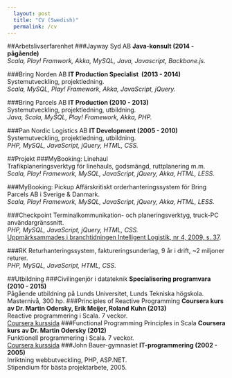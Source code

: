 ```yaml
---
  layout: post
  title: "CV (Swedish)"
  permalink: /cv
---
```


##Arbetslivserfarenhet
###Jayway Syd AB
<b>Java-konsult (2014 - pågående)</b><br />
<i>Scala, Play! Framwork, Akka, MySQL, Java, Javascript, Backbone.js.</i><br />

###Bring Norden AB
<b>IT Production Specialist  (2013 - 2014)</b><br />
Systemutveckling, projektledning.<br />
<i>Scala, MySQL, Play! Framework, Akka, JavaScript, jQuery.</i>

###Bring Parcels AB
<b>IT Production (2010 - 2013)</b><br />
Systemutveckling, projektledning, utbildning.<br />
<i>Java, Scala, MySQL, Play! Framework, Akka, PHP.</i>

###Pan Nordic Logistics AB
<b>IT Development (2005 - 2010)</b><br />
Systemutveckling, projektledning, utbildning.<br />
<i>PHP, MySQL, JavaScript, jQuery, HTML, CSS.</i>

##Projekt
###MyBooking: Linehaul	
Trafikplaneringsverktyg för linehauls, godsmängd, ruttplanering m.m.<br />
<i>Scala, Play! Framework, MySQL, JavaScript, jQuery, Akka, HTML, LESS.</i>

###MyBooking: Pickup
Affärskritiskt orderhanteringssystem för Bring Parcels AB i Sverige & Danmark.<br />
<i>Scala, Play! Framework, MySQL, JavaScript, jQuery, Akka, HTML, LESS.</i>

###Checkpoint
Terminalkommunikation- och planeringsverktyg, truck-PC användargränssnitt.<br />
<i>PHP, MySQL, JavaScript, jQuery, HTML, CSS.</i><br />
[Uppmärksammades i branchtidningen Intelligent Logistik, nr 4, 2009, s. 37](/files/intelligent_logistik.pdf).

###RK
Returhanteringssystem, faktureringsunderlag, 9 år i drift, ~2 miljoner returer.<br />
<i>PHP, MySQL, JavaScript, HTML, CSS.</i>

##Utbildning
###Civilingenjör i datateknik
<b>Specialisering programvara (2010 - 2015)</b><br />
Pågående utbildning på Lunds Universitet, Lunds Tekniska högskola. Masternivå, 300 hp.
###Principles of Reactive Programming
<b>Coursera kurs av Dr. Martin Odersky, Erik Meijer, Roland Kuhn (2013)</b><br />
Reactive programmering i Scala. 7 veckor.<br />
[Coursera kurssida](http://www.coursera.org/course/reactive)
###Functional Programming Principles in Scala
<b>Coursera kurs av Dr. Martin Odersky (2012)</b><br />
Funktionell programmering i Scala. 7 veckor.<br />
[Coursera kurssida](http://www.coursera.org/course/progfun)
###John Bauer-gymnasiet
<b>IT-programmering (2002 - 2005)</b><br />
Inriktning webbutveckling, PHP, ASP.NET.<br />
Stipendium för bästa projektarbete, 2005.